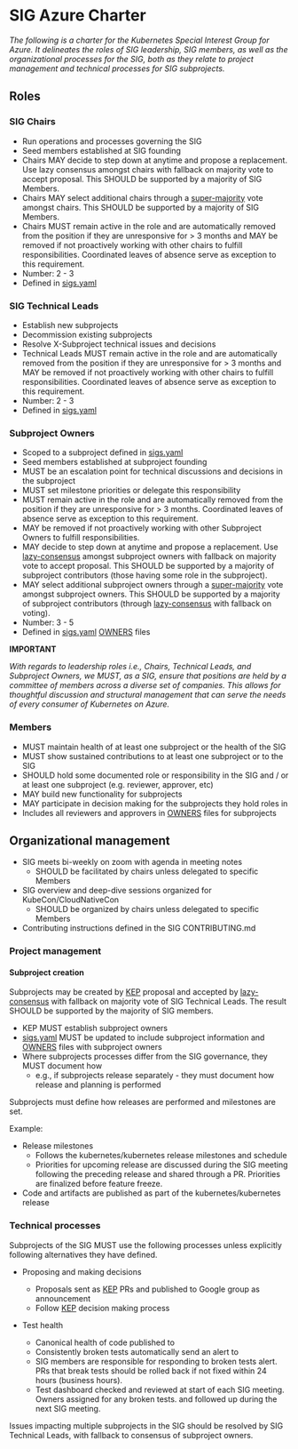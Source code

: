 # SIG Azure Charter

_The following is a charter for the Kubernetes Special Interest Group for Azure. It delineates the roles of SIG leadership, SIG members, as well as the organizational processes for the SIG, both as they relate to project management and technical processes for SIG subprojects._

## Roles

### SIG Chairs

- Run operations and processes governing the SIG 
- Seed members established at SIG founding 
- Chairs MAY decide to step down at anytime and propose a replacement. Use lazy consensus amongst chairs with fallback on majority vote to accept proposal. This SHOULD be supported by a majority of SIG Members.
- Chairs MAY select additional chairs through a [super-majority] vote amongst chairs. This SHOULD be supported by a majority of SIG Members.
- Chairs MUST remain active in the role and are automatically removed from the position if they are unresponsive for &gt; 3 months and MAY be removed if not proactively working with other chairs to fulfill responsibilities. Coordinated leaves of absence serve as exception to this requirement.
- Number: 2 - 3 
- Defined in [sigs.yaml]

### SIG Technical Leads

- Establish new subprojects 
- Decommission existing subprojects 
- Resolve X-Subproject technical issues and decisions 
- Technical Leads MUST remain active in the role and are automatically removed from the position if they are unresponsive for &gt; 3 months and MAY be removed if not proactively working with other chairs to fulfill responsibilities. Coordinated leaves of absence serve as exception to this requirement. 
- Number: 2 - 3 
- Defined in [sigs.yaml]

### Subproject Owners

- Scoped to a subproject defined in [sigs.yaml]
- Seed members established at subproject founding
- MUST be an escalation point for technical discussions and decisions in the subproject
- MUST set milestone priorities or delegate this responsibility 
- MUST remain active in the role and are automatically removed from the position if they are unresponsive for &gt; 3 months. Coordinated leaves of absence serve as exception to this requirement.
- MAY be removed if not proactively working with other Subproject Owners to fulfill responsibilities.
- MAY decide to step down at anytime and propose a replacement. Use [lazy-consensus] amongst subproject owners with fallback on majority vote to accept proposal. This SHOULD be supported by a majority of subproject contributors (those having some role in the subproject).
- MAY select additional subproject owners through a [super-majority] vote amongst subproject owners. This SHOULD be supported by a majority of subproject contributors (through [lazy-consensus] with fallback on voting).
- Number: 3 - 5
- Defined in [sigs.yaml] [OWNERS] files

**IMPORTANT**

_With regards to leadership roles i.e., Chairs, Technical Leads, and Subproject Owners, we MUST, as a SIG, ensure that positions are held by a committee of members across a diverse set of companies. This allows for thoughtful discussion and structural management that can serve the needs of every consumer of Kubernetes on Azure._

### Members

- MUST maintain health of at least one subproject or the health of the SIG 
- MUST show sustained contributions to at least one subproject or to the SIG 
- SHOULD hold some documented role or responsibility in the SIG and / or at least one subproject (e.g. reviewer, approver, etc) 
- MAY build new functionality for subprojects 
- MAY participate in decision making for the subprojects they hold roles in 
- Includes all reviewers and approvers in [OWNERS] files for subprojects

## Organizational management

- SIG meets bi-weekly on zoom with agenda in meeting notes 
  - SHOULD be facilitated by chairs unless delegated to specific Members 
- SIG overview and deep-dive sessions organized for KubeCon/CloudNativeCon 
  - SHOULD be organized by chairs unless delegated to specific Members 
- Contributing instructions defined in the SIG CONTRIBUTING.md 

### Project management

#### Subproject creation

Subprojects
may be created by [KEP] proposal and accepted by [lazy-consensus] with fallback on majority vote of SIG Technical Leads. The result SHOULD be supported by the majority of SIG members.

- KEP MUST establish subproject owners
- [sigs.yaml] MUST be updated to include subproject information and [OWNERS] files with subproject owners
- Where subprojects processes differ from the SIG governance, they MUST document how 
  - e.g., if subprojects release separately - they must document how release and planning is performed 

Subprojects must define how releases are performed and milestones are set. 

Example:
- Release milestones 
  - Follows the kubernetes/kubernetes release milestones and schedule 
  - Priorities for upcoming release are discussed during the SIG meeting following the preceding release and shared through a PR. Priorities are finalized before feature freeze. 
- Code and artifacts are published as part of the kubernetes/kubernetes release 

### Technical processes

Subprojects of the SIG MUST use the following processes unless explicitly following alternatives they have defined.

- Proposing and making decisions 
  - Proposals sent as [KEP] PRs and published to Google group as announcement 
  - Follow [KEP] decision making process 

- Test health 
  - Canonical health of code published to
  - Consistently broken tests automatically send an alert to
  - SIG members are responsible for responding to broken tests alert. PRs that break tests should be rolled back if not fixed within 24 hours (business hours). 
  - Test dashboard checked and reviewed at start of each SIG meeting. Owners assigned for any broken tests. and followed up during the next SIG meeting. 

Issues impacting multiple subprojects in the SIG should be resolved by SIG Technical Leads, with fallback to consensus of subproject owners.

[lazy-consensus]: http://en.osswiki.info/concepts/lazy_consensus
[super-majority]: https://en.wikipedia.org/wiki/Supermajority#Two-thirds_vote
[KEP]: https://github.com/kubernetes/community/blob/master/keps/0000-kep-template.md
[sigs.yaml]: https://github.com/kubernetes/community/blob/master/sigs.yaml#L1454
[OWNERS]: owners.md
